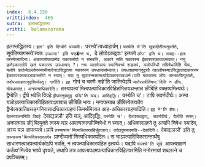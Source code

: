 ```yaml
---
index:  6.4.150
vrittiindex:  465
sutra:  हलस्तद्धितस्य
vritti:  balamanorama 
---
```


हलस्तद्धितस्य। `हल' इति दिग्योगे पञ्चमी। `परस्ये'त्यध्याहार्यम्। `यस्येति चे'ति सूत्रादीतीत्यनुवर्तते, `सूर्यतिष्यागस्त्ये'त्यतः `उपधाया' इति षष्ठ�न्तं च, `ढे लोपोऽकद्र्वाः' इत्यतो `लोप' इति च। तदाह--हलः परस्येत्यादिना। अकारलोपात्प्रागेव यकारलोपो न संभवति, अकारे सति यकारस्य ईकारपरकत्वाऽभावात्। ननु कृतेऽकारलोपे खतं यकारस्य उपधात्वम् ?। नच अल्लोपस्य स्थानिवत्त्वं शङ्क्यं, यलोपविधौ तन्निषेधादिति चेन्न, यलोपे कर्तव्येऽल्लोपस्याभीयत्वेनाऽसिद्धतया यकारस्य उपधात्वसंभवात्। उपधाग्रहणाननुवृत्तौ त्वल्लोपस्याऽसिद्धत्वाद्यकारस्य ईकारपरकत्वाऽभावाल्लोपो न स्यात्। यदा तु सूत्रारम्भसामर्थ्यादेवाकारव्यवधाने।ञपि यकारस्य लोपः सम्भवतीत्युच्यते, तदोपधाग्रहणानुवृत्तिर्मास्तु। गार्गीति। इह `गोत्रं च चरणैः सहे'ति जातित्वेऽपि `जातेरस्त्रीविषया'दिति न ङीष्, योपधत्वात्। अनपत्याधिकारेति। `तस्यापत्य'मित्यपत्याधिकारविहितभिन्नयञन्तान्न ङीबिति वक्तव्यमित्यर्थः। द्वैप्येति। द्वीपे भवेति विग्रहे `द्वीपादनुसमुद्र यञि'ति यञ्। आदिवृद्धिः। `यस्येति च'। टापि सवर्णदीर्घः। अस्य यञोऽपत्याधिकारविहितत्वाऽबावान्न ङीबिति भावः। नन्वपत्यान्न ङीबित्येतावतैव द्वैप्येत्यत्रातिप्रसङ्गनिरासादधिकारग्रहणं किमर्थमित्यत आह-अधिकारग्रहणादिति। `इह ने'ति शेषः। देवस्यापत्यमिति विग्रहे `देवाद्यञञौ' इति यञ्, आदिवृद्धिः, `यस्येति च'। दैव्यशब्दाट्टाप्, सवर्णदीर्घः, दैव्येति रूपम्। `अनपत्यान्न ङी]बित्युक्ते त्वस्य यञ आपत्यत्वान्ङीब्निषेधो न स्यात्। अधिकारग्रहणे तु अत्रापि निषेधः स्यादेव, अस्य यञ आपत्यत्वे।ञपि `तस्यापत्य'मित्यधिकारबहिर्भूतत्वात्। तदेतदुपपादयति--देवादिति। `देवाद्यञञौ' इति तु `तस्यापत्य'मित्यदिकारात्प्रागेव `प्राग्दीव्यतो'णित्यधिकारपठितः। स चाऽपत्यादिविकारान्तार्थेषु साधारणत्वादपत्यार्थकोऽपि भवति, न त्वपत्याधिकारपठित इत्यर्थः। यद्यपि `यञश्चे'ति सूत्रे `आपत्यग्रहणं कर्तव्य'मित्येव भाष्ये दृश्यते, तथापि तत्र आपत्यपदमपत्याधिकारविहितपरमिति मनोरमायां शब्दरत्ने च प्रपञ्चितम्।

